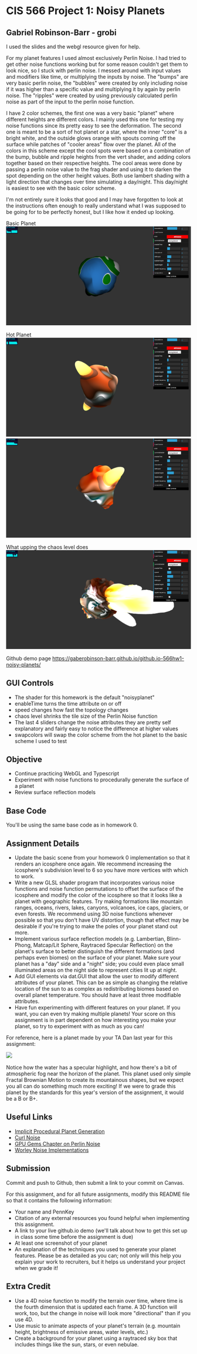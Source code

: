 # CIS 566 Project 1: Noisy Planets

## Gabriel Robinson-Barr - grobi
I used the slides and the webgl resource given for help.

For my planet features I used almost exclusively Perlin Noise. I had tried to get other noise functions working but for some reason couldn't get them to look nice, so I stuck with perlin noise. I messed around with input values and modifiers like time, or multiplying the inputs by noise. The "bumps" are very basic perlin noise, the "bubbles" were created by only including noise if it was higher than a specific value and multiplying it by again by perlin noise. The "ripples" were created by using previously calculated perlin noise as part of the input to the perlin noise function.

I have 2 color schemes, the first one was a very basic "planet" where different heights are different colors. I mainly used this one for testing my noise functions since its pretty easy to see the deformation. The second one is meant to be a sort of hot planet or a star, where the inner "core" is a bright white, and the outside glows orange with spouts coming off the surface while patches of "cooler areas" flow over the planet. All of the colors in this scheme except the cool spots were based on a combination of the bump, bubble and ripple heights from the vert shader, and adding colors together based on their respective heights. The cool areas were done by passing a perlin noise value to the frag shader and using it to darken the spot depending on the other height values. Both use lambert shading with a light direction that changes over time simulating a day/night. This day/night is easiest to see with the basic color scheme.

I'm not entirely sure it looks that good and I may have forgotten to look at the instructions often enough to really understand what I was supposed to be going for to be perfectly honest, but I like how it ended up looking.

Basic Planet
![](basicplanet.png)

Hot Planet
![](hotplanet1.png)
![](hotplanet2.png)

What upping the chaos level does
![](chaoslevel.png)

Github demo page 
https://gaberobinson-barr.github.io/github.io-566hw1-noisy-planets/

## GUI Controls
- The shader for this homework is the default "noisyplanet"
- enableTime turns the time attribute on or off
- speed changes how fast the topology changes
- chaos level shrinks the tile size of the Perlin Noise function
- The last 4 sliders change the noise attributes they are pretty self explanatory and fairly easy to notice the difference at higher values
- swapcolors will swap the color scheme from the hot planet to the basic scheme I used to test


## Objective
- Continue practicing WebGL and Typescript
- Experiment with noise functions to procedurally generate the surface of a planet
- Review surface reflection models

## Base Code
You'll be using the same base code as in homework 0.

## Assignment Details
- Update the basic scene from your homework 0 implementation so that it renders
an icosphere once again. We recommend increasing the icosphere's subdivision
level to 6 so you have more vertices with which to work.
- Write a new GLSL shader program that incorporates various noise functions and
noise function permutations to offset the surface of the icosphere and modify
the color of the icosphere so that it looks like a planet with geographic
features. Try making formations like mountain ranges, oceans, rivers, lakes,
canyons, volcanoes, ice caps, glaciers, or even forests. We recommend using
3D noise functions whenever possible so that you don't have UV distortion,
though that effect may be desirable if you're trying to make the poles of your
planet stand out more.
- Implement various surface reflection models (e.g. Lambertian, Blinn-Phong,
Matcap/Lit Sphere, Raytraced Specular Reflection) on the planet's surface to
better distinguish the different formations (and perhaps even biomes) on the
surface of your planet. Make sure your planet has a "day" side and a "night"
side; you could even place small illuminated areas on the night side to
represent cities lit up at night.
- Add GUI elements via dat.GUI that allow the user to modify different
attributes of your planet. This can be as simple as changing the relative
location of the sun to as complex as redistributing biomes based on overall
planet temperature. You should have at least three modifiable attributes.
- Have fun experimenting with different features on your planet. If you want,
you can even try making multiple planets! Your score on this assignment is in
part dependent on how interesting you make your planet, so try to
experiment with as much as you can!

For reference, here is a planet made by your TA Dan last year for this
assignment:

![](danPlanet.png)

Notice how the water has a specular highlight, and how there's a bit of
atmospheric fog near the horizon of the planet. This planet used only simple
Fractal Brownian Motion to create its mountainous shapes, but we expect you all
can do something much more exciting! If we were to grade this planet by the
standards for this year's version of the assignment, it would be a B or B+.

## Useful Links
- [Implicit Procedural Planet Generation](https://static1.squarespace.com/static/58a1bc3c3e00be6bfe6c228c/t/58a4d25146c3c4233fb15cc2/1487196929690/ImplicitProceduralPlanetGeneration-Report.pdf)
- [Curl Noise](https://petewerner.blogspot.com/2015/02/intro-to-curl-noise.html)
- [GPU Gems Chapter on Perlin Noise](http://developer.download.nvidia.com/books/HTML/gpugems/gpugems_ch05.html)
- [Worley Noise Implementations](https://thebookofshaders.com/12/)


## Submission
Commit and push to Github, then submit a link to your commit on Canvas.

For this assignment, and for all future assignments, modify this README file
so that it contains the following information:
- Your name and PennKey
- Citation of any external resources you found helpful when implementing this
assignment.
- A link to your live github.io demo (we'll talk about how to get this set up
in class some time before the assignment is due)
- At least one screenshot of your planet
- An explanation of the techniques you used to generate your planet features.
Please be as detailed as you can; not only will this help you explain your work
to recruiters, but it helps us understand your project when we grade it!

## Extra Credit
- Use a 4D noise function to modify the terrain over time, where time is the
fourth dimension that is updated each frame. A 3D function will work, too, but
the change in noise will look more "directional" than if you use 4D.
- Use music to animate aspects of your planet's terrain (e.g. mountain height,
  brightness of emissive areas, water levels, etc.)
- Create a background for your planet using a raytraced sky box that includes
things like the sun, stars, or even nebulae.
